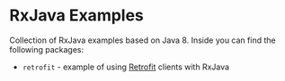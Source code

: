 RxJava Examples
================

Collection of RxJava examples based on Java 8. Inside you can find the following packages: 

* ```retrofit``` - example of using [Retrofit][1] clients with RxJava

[1]: http://square.github.io/retrofit/
